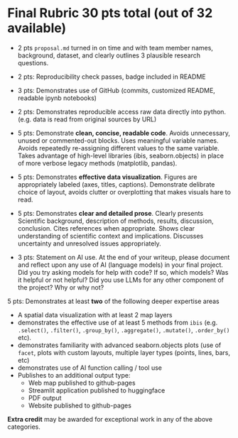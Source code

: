 # Final Rubric 30 pts total (out of 32 available)

- 2 pts `proposal.md` turned in on time and with team member names, background, dataset, and clearly outlines 3 plausible research questions.

- 2 pts: Reproducibility check passes, badge included in README
- 3 pts: Demonstrates use of GitHub (commits, customized README, readable ipynb notebooks)
- 2 pts: Demonstrates reproducible access raw data directly into python. (e.g. data is read from original sources by URL)
  
- 5 pts: Demonstrate **clean, concise, readable code**.
Avoids unnecessary, unused or commented-out blocks.  Uses meaningful variable names. Avoids repeatedly re-assigning different values to the same variable.
Takes advantage of high-level libraries (ibis, seaborn.objects) in place of more verbose legacy methods (matplotlib, pandas).

- 5 pts: Demonstrates **effective data visualization**.
  Figures are appropriately labeled (axes, titles, captions).  Demonstrate delibrate choice of layout, avoids clutter or overplotting that makes visuals hare to read.  

- 5 pts: Demonstrates **clear and detailed prose**.  Clearly presents Scientific background, description of methods, results, discussion, conclusion. Cites references when appropriate.  Shows clear understanding of scientific context and implications. Discusses uncertainty and unresolved issues appropriately.

- 3 pts: Statement on AI use.  At the end of your writeup, please document and reflect upon any use of AI (language models) in your final project.
         Did you try asking models for help with code? If so, which models? Was it helpful or not helpful?  Did you use LLMs for any other component of the project? Why or why not?


5 pts: Demonstrates at least **two** of the following deeper expertise areas

- A spatial data visualization with at least 2 map layers
- demonstrates the effective use of at least 5 methods from `ibis` (e.g. `.select()`, `.filter()`, `.group_by()`, `.aggregate()`, `.mutate()`, `.order_by()` etc).  
- demonstrates familiarity with advanced seaborn.objects plots (use of `facet`, plots with custom layouts, multiple layer types (points, lines, bars, etc)
- demonstrates use of AI function calling / tool use
- Publishes to an additional output type:
  - Web map published to github-pages
  - Streamlit application published to huggingface
  - PDF output
  - Website published to github-pages 


**Extra credit** may be awarded for exceptional work in any of the above categories.  

